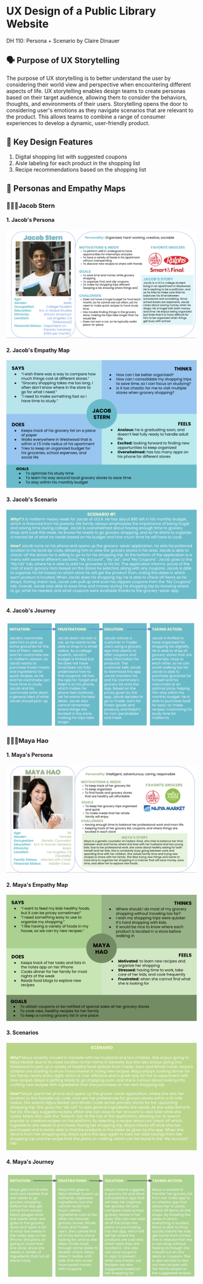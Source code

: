 # UX Design of a Public Library Website
DH 110: Persona + Scenario by Claire Dinauer

## 🗣 Purpose of UX Storytelling

The purpose of UX storytelling is to better understand the user by considering their world view and perspective when encountering different aspects of life. UX storytelling enables design teams to create personas based on their target audience, allowing them to consider the behaviors, thoughts, and environments of their users. Storytelling opens the door to considering user's emotions as they navigate scenarios that are relevant to the product. This allows teams to combine a range of consumer experiences to develop a dynamic, user-friendly product.

## 👤 Key Design Features
1) Digital shopping list with suggested coupons
2) Aisle labeling for each product in the shopping list
3) Recipe recommendations based on the shopping list

## 👥 Personas and Empathy Maps

### 🚶🏼‍♂️Jacob Stern

#### 1. Jacob's Persona
![Jacob Persona](jacobpersona.png)

#### 2. Jacob's Empathy Map
![Jacob Empathy](jacobempathy.png)

#### 3. Jacob's Scenario
![Jacob Scenario](jacobscenario.png)

#### 4. Jacob's Journey
![Jacob Journey](jacobmap.png)


### 🚶🏻‍♀️Maya Hao

#### 1. Maya's Persona
![Maya Persona](mayapersona2.png)

#### 2. Maya's Empathy Map
![Maya Empathy](mayaempathy.png)

#### 3. Scenarios
![Maya Scenario](mayascenario.png)

#### 4. Maya's Journey
![Maya Journey](mayamap.png)
